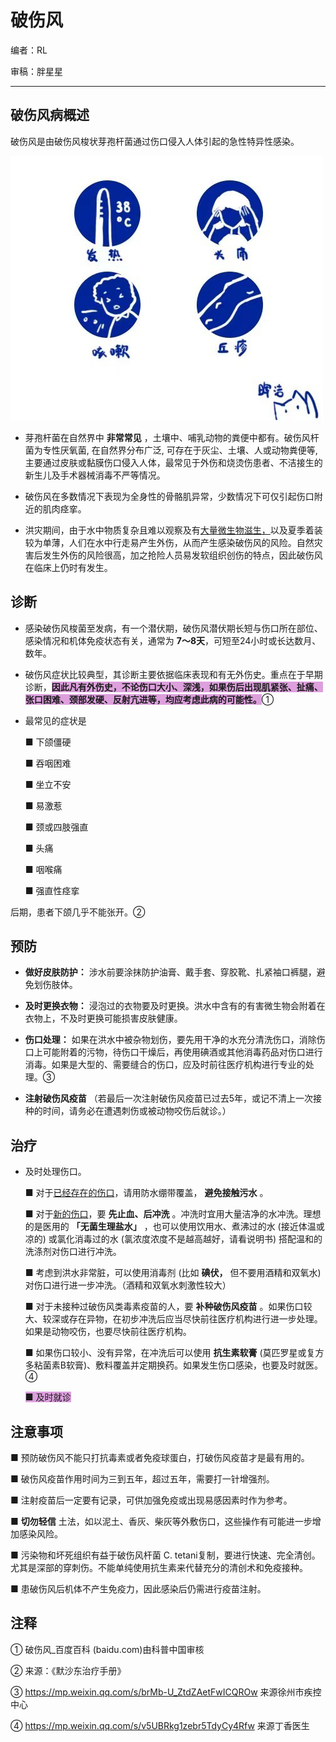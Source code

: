 # 破伤风

编者：RL

审稿：胖星星

---

## 破伤风病概述

破伤风是由破伤风梭状芽孢杆菌通过伤口侵入人体引起的急性特异性感染。

![](..\pics\06-01.png)

- 芽孢杆菌在自然界中 **非常常见** ，土壤中、哺乳动物的粪便中都有。破伤风杆菌为专性厌氧菌, 在自然界分布广泛, 可存在于灰尘、土壤、人或动物粪便等, 主要通过皮肤或黏膜伤口侵入人体，最常见于外伤和烧烫伤患者、不洁接生的新生儿及手术器械消毒不严等情况。

- 破伤风在多数情况下表现为全身性的骨骼肌异常，少数情况下可仅引起伤口附近的肌肉痉挛。

- 洪灾期间，由于水中物质复杂且难以观察及有<u>大量微生物滋生，</u>以及夏季着装较为单薄，人们在水中行走易产生外伤，从而产生感染破伤风的风险。自然灾害后发生外伤的风险很高，加之抢险人员易发软组织创伤的特点，因此破伤风在临床上仍时有发生。

## 诊断

- 感染破伤风梭菌至发病，有一个潜伏期，破伤风潜伏期长短与伤口所在部位、感染情况和机体免疫状态有关，通常为 **7～8天**，可短至24小时或长达数月、数年。

- 破伤风症状比较典型，其诊断主要依据临床表现和有无外伤史。重点在于早期诊断，<font style="background: Plum">**因此凡有外伤史，不论伤口大小、深浅，如果伤后出现肌紧张、扯痛、张口困难、颈部发硬、反射亢进等，均应考虑此病的可能性。**</font>①

- 最常见的症状是

  ■ 下颌僵硬
  
  ■ 吞咽困难
  
  ■ 坐立不安
  
  ■ 易激惹
  
  ■ 颈或四肢强直
  
  ■ 头痛
  
  ■ 咽喉痛
  
  ■ 强直性痉挛

后期，患者下颌几乎不能张开。②

## 预防

- **做好皮肤防护：** 涉水前要涂抹防护油膏、戴手套、穿胶靴、扎紧袖口裤腿，避免划伤肢体。

- **及时更换衣物：** 浸泡过的衣物要及时更换。洪水中含有的有害微生物会附着在衣物上，不及时更换可能损害皮肤健康。

- **伤口处理：** 如果在洪水中被杂物划伤，要先用干净的水充分清洗伤口，消除伤口上可能附着的污物，待伤口干燥后，再使用碘酒或其他消毒药品对伤口进行消毒。如果是大型的、需要缝合的伤口，应及时前往医疗机构进行专业的处理。③

- **注射破伤风疫苗** （若最后一次注射破伤风疫苗已过去5年，或记不清上一次接种的时间，请务必在遭遇刺伤或被动物咬伤后就诊。）

## 治疗

- 及时处理伤口。

  ■ 对于<u>已经存在的伤口</u>，请用防水绷带覆盖， **避免接触污水** 。
  
  ■ 对于<u>新的伤口</u>，要 **先止血、后冲洗** 。冲洗时宜用大量洁净的水冲洗。理想的是医用的 **「无菌生理盐水」** ，也可以使用饮用水、煮沸过的水 (接近体温或凉的) 或氯化消毒过的水 (氯浓度浓度不是越高越好，请看说明书) 搭配温和的洗涤剂对伤口进行冲洗。
  
  ■ 考虑到洪水非常脏，可以使用消毒剂 (比如 **碘伏，** 但不要用酒精和双氧水) 对伤口进行进一步冲洗。（酒精和双氧水刺激性较大）
  
  ■ 对于未接种过破伤风类毒素疫苗的人，要 **补种破伤风疫苗** 。如果伤口较大、较深或存在异物，在初步冲洗后应当尽快前往医疗机构进行进一步处理。如果是动物咬伤，也要尽快前往医疗机构。
  
  ■ 如果伤口较小、没有异常，在冲洗后可以使用 **抗生素软膏** (莫匹罗星或复方多粘菌素B软膏)、敷料覆盖并定期换药。如果发生伤口感染，也要及时就医。④

  <font style="background: Plum">■ 及时就诊</font>

## 注意事项

■ 预防破伤风不能只打抗毒素或者免疫球蛋白，打破伤风疫苗才是最有用的。

■ 破伤风疫苗作用时间为三到五年，超过五年，需要打一针增强剂。

■ 注射疫苗后一定要有记录，可供加强免疫或出现易感因素时作为参考。

■ **切勿轻信** 土法，如以泥土、香灰、柴灰等外敷伤口，这些操作有可能进一步增加感染风险。

■ 污染物和坏死组织有益于破伤风杆菌 C. tetani复制，要进行快速、完全清创。尤其是深部的穿刺伤。不能单纯使用抗生素来代替充分的清创术和免疫接种。

■ 患破伤风后机体不产生免疫力，因此感染后仍需进行疫苗注射。

## 注释

① 破伤风_百度百科 (baidu.com)由科普中国审核

② 来源：《默沙东治疗手册》

③ https://mp.weixin.qq.com/s/brMb-U_ZtdZAetFwICQROw 来源徐州市疾控中心

④ https://mp.weixin.qq.com/s/v5UBRkg1zebr5TdyCy4Rfw 来源丁香医生